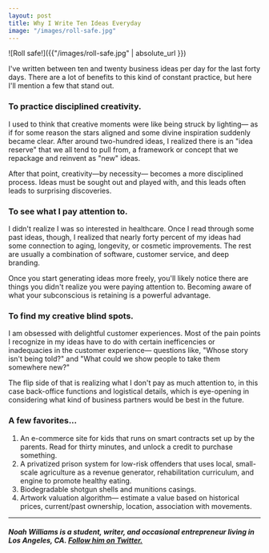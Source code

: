 ```yaml
---
layout: post
title: Why I Write Ten Ideas Everyday
image: "/images/roll-safe.jpg"
---
```


![Roll safe!]({{"/images/roll-safe.jpg" | absolute_url }})

I've written between ten and twenty business ideas per day for the last forty days. There are a lot of benefits to this kind of constant practice, but here I'll mention a few that stand out. 

### To practice disciplined creativity.

I used to think that creative moments were like being struck by lighting— as if for some reason the stars aligned and some divine inspiration suddenly became clear. After around two-hundred ideas, I realized there is an "idea reserve" that we all tend to pull from, a framework or concept that we repackage and reinvent as "new" ideas.

 After that point, creativity—by necessity— becomes a more disciplined process. Ideas must be sought out and played with, and this leads often leads to surprising discoveries. 

### To see what I pay attention to. 

I didn't realize I was so interested in healthcare. Once I read through some past ideas, though, I realized that nearly forty percent of my ideas had some connection to aging, longevity, or cosmetic improvements. The rest are usually a combination of software, customer service, and deep branding. 

Once you start generating ideas more freely, you'll likely notice there are things you didn't realize you were paying attention to. Becoming aware of what your subconscious is retaining is a powerful advantage. 

### To find my creative blind spots. 

I am obsessed with delightful customer experiences. Most of the pain points I recognize in my ideas have to do with certain inefficencies or inadequacies in the customer experience— questions like, "Whose story isn't being told?" and "What could we show people to take them somewhere new?"

The flip side of that is realizing what I don't pay as much attention to, in this case back-office functions and logistical details, which is eye-opening in considering what kind of business partners would be best in the future. 

### A few favorites...
1. An e-commerce site for kids that runs on smart contracts set up by the parents. Read for thirty minutes, and unlock a credit to purchase something. 
2. A privatized prison system for low-risk offenders that uses local, small-scale agriculture as a revenue generator, rehabilitation curriculum, and engine to promote healthy eating. 
3. Biodegradable shotgun shells and munitions casings. 
4. Artwork valuation algorithm— estimate a value based on historical prices, current/past ownership, location, association with movements. 

------------------------

#### <i>Noah Williams is a student, writer, and occasional entrepreneur living in Los Angeles, CA. <a href="https://twitter.com/swimjones">Follow him on Twitter.</a></i>





